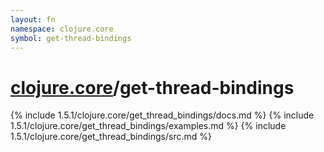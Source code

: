 ```yaml
---
layout: fn
namespace: clojure.core
symbol: get-thread-bindings
---
```


# [clojure.core](../)/get-thread-bindings

{% include 1.5.1/clojure.core/get_thread_bindings/docs.md %}
{% include 1.5.1/clojure.core/get_thread_bindings/examples.md %}
{% include 1.5.1/clojure.core/get_thread_bindings/src.md %}

